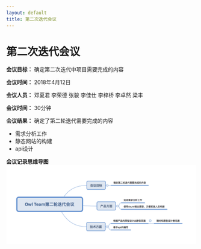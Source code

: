```yaml
---
layout: default
title: 第二次迭代会议
---
```


# 第二次迭代会议

**会议目标：** 确定第二次迭代中项目需要完成的内容

**会议时间：** 2018年4月12日

**会议人员：** 邓夏君 李荣德 张骏 李佳仕 李梓桥 李卓然 梁丰

**会议时间：** 30分钟

**会议结果：**
确定了第二轮迭代需要完成的内容
  - 需求分析工作
  - 静态网站的构建
  - api设计

**会议记录思维导图**
![meeting2](/assets/meeting2.png)